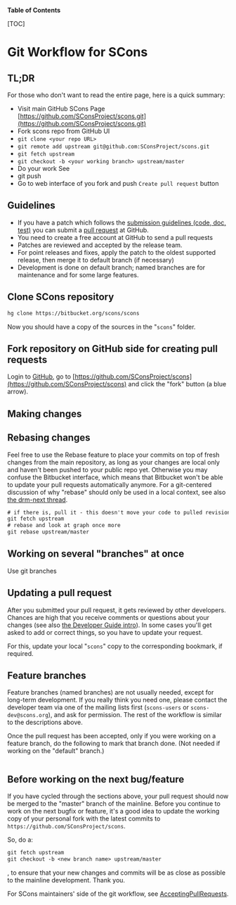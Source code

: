 **Table of Contents**

[TOC]


# Git Workflow for SCons


## TL;DR

For those who don't want to read the entire page, here is a quick summary:

* Visit main GitHub SCons Page [https://github.com/SConsProject/scons.git](https://github.com/SConsProject/scons.git)
* Fork scons repo from GitHub UI
* `git clone <your repo URL>`
* `git remote add upstream git@github.com:SConsProject/scons.git`
* `git fetch upstream`
* `git checkout -b <your working branch> upstream/master`
* Do your work See 
* git push
* Go to web interface of you fork and push `Create pull request` button


## Guidelines

* If you have a patch which follows the [submission guidelines (code, doc, test)](http://www.scons.org/guidelines.html) you can submit a [pull request](https://github.com/SConsProject/scons/pulls) at GitHub.
* You need to create a free account at GitHub to send a pull requests
* Patches are reviewed and accepted by the release team.
* For point releases and fixes, apply the patch to the oldest supported release, then merge it to default branch (if necessary)
* Development is done on default branch; named branches are for maintenance and for some large features.


## Clone SCons repository


```txt
hg clone https://bitbucket.org/scons/scons
```
Now you should have a copy of the sources in the "`scons`" folder.


## Fork repository on GitHub side for creating pull requests

Login to [GitHub](https://github.com/), go to [https://github.com/SConsProject/scons](https://github.com/SConsProject/scons) and click the "fork" button (a blue arrow).


## Making changes



## Rebasing changes

Feel free to use the Rebase feature to place your commits on top of fresh changes from the main repository, as long as your changes are local only and haven't been pushed to your public repo yet. Otherwise you may confuse the Bitbucket interface, which means that Bitbucket won't be able to update your pull requests automatically anymore. For a git-centered discussion of why "rebase" should only be used in a local context, see also [the drm-next thread](http://lwn.net/Articles/328438/).

```txt
# if there is, pull it - this doesn't move your code to pulled revision
git fetch upstream
# rebase and look at graph once more
git rebase upstream/master
```

## Working on several "branches" at once

Use git branches


## Updating a pull request

After you submitted your pull request, it gets reviewed by other developers. Chances are high that you receive comments or questions about your changes (see also [the Developer Guide intro](DeveloperGuide/Introduction)). In some cases you'll get asked to add or correct things, so you have to update your request.

For this, update your local "`scons`" copy to the corresponding bookmark, if required.



## Feature branches

Feature branches (named branches) are not usually needed, except for long-term development. If you really think you need one, please contact the developer team via one of the mailing lists first (`scons-users` or `scons-dev@scons.org`), and ask for permission. The rest of the workflow is similar to the descriptions above.

Once the pull request has been accepted, only if you were working on a feature branch, do the following to mark that branch done.  (Not needed if working on the "default" branch.)


```txt

```

## Before working on the next bug/feature

If you have cycled through the sections above, your pull request should now be merged to the "master" branch of the mainline. Before you continue to work on the next bugfix or feature, it's a good idea to update the working copy of your personal fork with the latest commits to `https://github.com/SConsProject/scons`.

So, do a:


```txt
git fetch upstream
git checkout -b <new branch name> upstream/master
```
, to ensure that your new changes and commits will be as close as possible to the mainline development. Thank you.

For SCons maintainers' side of the git workflow, see [AcceptingPullRequests](AcceptingPullRequests).
